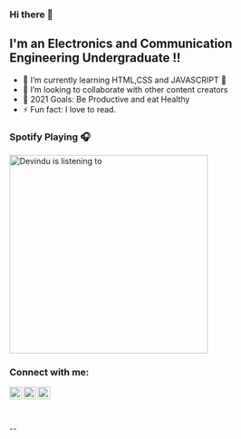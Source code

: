 ### Hi there 👋

## I'm an Electronics and Communication Engineering Undergraduate !!

- 🌱 I’m currently learning HTML,CSS and JAVASCRIPT 🤣
- 👯 I’m looking to collaborate with other content creators
- 🥅 2021 Goals: Be Productive and eat Healthy
- ⚡ Fun fact: I love to read.

### Spotify Playing 🎧

[<img src="https://now-playing-codestackr.vercel.app/api/spotify-playing" alt="Devindu is listening to" width="350" />](https://open.spotify.com/user/hg4dv14q6m9wupv6g0fn0ayeq)

### Connect with me:

[<img align="left" alt="codeSTACKr | Twitter" width="22px" src="https://cdn.jsdelivr.net/npm/simple-icons@v3/icons/twitter.svg" />][twitter]
[<img align="left" alt="codeSTACKr | LinkedIn" width="22px" src="https://cdn.jsdelivr.net/npm/simple-icons@v3/icons/linkedin.svg" />][linkedin]
[<img align="left" alt="codeSTACKr | Instagram" width="22px" src="https://cdn.jsdelivr.net/npm/simple-icons@v3/icons/instagram.svg" />][instagram]

<br />


<br />
<br />

--


[twitter]: https://twitter.com/devindu98
[instagram]: https://instagram.com/devindu_
[linkedin]: https://linkedin.com/in/devindudh
